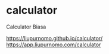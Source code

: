 # calculator
Calculator Biasa

https://liupurnomo.github.io/calculator/ <br>
https://app.liupurnomo.com/calculator
